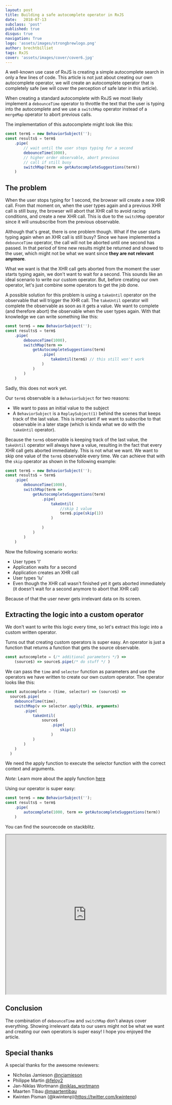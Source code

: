 ```yaml
---
layout: post
title: Building a safe autocomplete operator in RxJS
date:   2018-07-13
subclass: 'post'
published: true
disqus: true
navigation: True
logo: 'assets/images/strongbrewlogo.png'
author: brechtbilliet
tags: RxJS
cover: 'assets/images/cover/cover6.jpg'
---
```


A well-known use case of RxJS is creating a simple autocomplete search in only a few lines of code.
This article is not just about creating our own autocomplete operator, we will create an autocomplete operator that is completely safe (we will cover the perception of safe later in this article).

When creating a standard autocomplete with RxJS we most likely implement a `debounceTime` operator to throttle the text that the user is typing into the autocomplete and we use a `switchMap` operator instead of a `mergeMap` operator to abort previous calls.

The implementation of this autocomplete might look like this:

```typescript
const term$ = new BehaviorSubject('');
const results$ = term$
    .pipe(
        // wait until the user stops typing for a second
        debounceTime(1000),
        // higher order observable, abort previous
        // call if still busy
        switchMap(term => getAutocompleteSuggestions(term))
    )
```

## The problem

When the user stops typing for 1 second, the browser will create a new XHR call. From that moment on, when the user types again and a previous XHR call is still busy, the browser will abort that XHR call to avoid racing conditions, and create a new XHR call. This is due to the `switchMap` operator since it will unsubscribe from the previous observable.

Although that's great, there is one problem though. What if the user starts typing again when an XHR call is still busy? 
Since we have implemented a `debounceTime` operator, the call will not be aborted until one second has passed.
In that period of time new results might be returned and showed to the user, which might not be what we want since **they are not relevant anymore**.

What we want is that the XHR call gets aborted from the moment the user starts typing again, we don't want to wait for a second.
This sounds like an ideal scenario to write our custom operator.
But, before creating our own operator, let's just combine some operators to get the job done.

A possible solution for this problem is using a `takeUntil` operator on the observable that will trigger the XHR call.
The `takeUntil` operator will complete the observable as soon as it gets a value. We want to complete (and therefore abort) the observable when the user types again. With that knowledge we can write something like this:

```typescript
const term$ = new BehaviorSubject('');
const results$ = term$
    .pipe(
        debounceTime(1000),
        switchMap(term => 
            getAutocompleteSuggestions(term)
                .pipe(
                    takeUntil(term$) // this still won't work
                )
            )
        )
    )
```

Sadly, this does not work yet.

Our `term$` observable is a `BehaviorSubject` for two reasons:
- We want to pass an initial value to the subject
- A `BehaviorSubject` is a `ReplaySubject(1)` behind the scenes that keeps track of the last value. This is important if we want to subscribe to that observable in a later stage (which is kinda what we do with the `takeUntil` operator).

Because the `term$` observable is keeping track of the last value, the `takeUntil` operator will always have a value, resulting in the fact that every XHR call gets aborted immediately. This is not what we want.
We want to skip one value of the `term$` observable every time.
We can achieve that with the `skip` operator as shown in the following example:

```typescript
const term$ = new BehaviorSubject('');
const results$ = term$
    .pipe(
        debounceTime(1000),
        switchMap(term => 
            getAutocompleteSuggestions(term)
                .pipe(
                    takeUntil(
                        //skip 1 value
                        term$.pipe(skip(1))
                    )
                        
                )
            )
        )
    )
```

Now the following scenario works:
- User types 'l'
- Application waits for a second
- Application creates an XHR call
- User types 'lu'
- Even though the XHR call wasn't finished yet it gets aborted immediately (it doesn't wait for a second anymore to abort that XHR call)

Because of that the user never gets irrelevant data on its screen.

## Extracting the logic into a custom operator

We don't want to write this logic every time, so let's extract this logic into a custom written operator.

Turns out that creating custom operators is super easy. An operator is just a function that returns a function that gets the source observable.

```typescript
const autocomplete = (/* additional parameters */) => 
    (source$) => source$.pipe(/* do stuff */ )
```

We can pass the `time` and `selector` function as parameters and use the operators we have written to create our own custom operator.
The operator looks like this:

```typescript
const autocomplete = (time, selector) => (source$) =>
  source$.pipe(
    debounceTime(time),
    switchMap(v => selector.apply(this, arguments)
        .pipe(
            takeUntil(
                source$
                    .pipe(
                        skip(1)
                    )
            )
        )
    )
  )
```
We need the apply function to execute the selector function with the correct context and arguments.

*Note*: Learn more about the apply function [here](https://developer.mozilla.org/en-US/docs/Web/JavaScript/Reference/Global_Objects/Function/apply)

Using our operator is super easy:

```typescript
const term$ = new BehaviorSubject('');
const results$ = term$
    .pipe(
        autocomplete(1000, term => getAutocompleteSuggestions(term))
    )
```

You can find the sourcecode on stackblitz.
<iframe src="https://stackblitz.com/edit/safe-switchmap?embed=1&file=src/app/app.component.ts" style="width: 100%; height: 500px"></iframe>

## Conclusion

The combination of `debounceTime` and `switchMap` don't always cover everything. Showing irrelevant data to our users might not be what we want and creating our own operators is super easy! I hope you enjoyed the article.

## Special thanks

A special thanks for the awesome reviewers:

- Nicholas Jamieson [@ncjamieson](https://twitter.com/ncjamieson)
- Philippe Martin [@feloy2](https://twitter.com/feloy2)
- Jan-Niklas Wortmann [@niklas_wortmann](https://twitter.com/niklas_wortmann)
- Maarten Tibau [@maartentibau](https://twitter.com/maartentibau)
- Kwinten Pisman (@kwintenp)(https://twitter.com/kwintenp)
